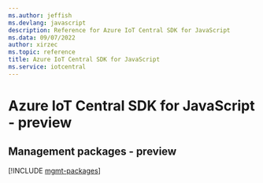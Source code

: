 ```yaml
---
ms.author: jeffish
ms.devlang: javascript
description: Reference for Azure IoT Central SDK for JavaScript
ms.data: 09/07/2022
author: xirzec
ms.topic: reference
title: Azure IoT Central SDK for JavaScript
ms.service: iotcentral
---
```

# Azure IoT Central SDK for JavaScript - preview

## Management packages - preview
[!INCLUDE [mgmt-packages](iot-central-mgmt-index.md)]